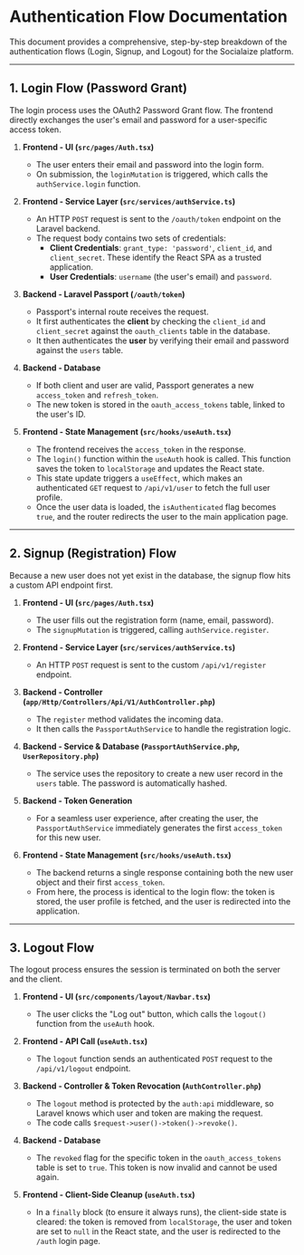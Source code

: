 # Authentication Flow Documentation

This document provides a comprehensive, step-by-step breakdown of the authentication flows (Login, Signup, and Logout) for the Socialaize platform.

---

## 1. Login Flow (Password Grant)

The login process uses the OAuth2 Password Grant flow. The frontend directly exchanges the user's email and password for a user-specific access token.

1.  **Frontend - UI (`src/pages/Auth.tsx`)**
    *   The user enters their email and password into the login form.
    *   On submission, the `loginMutation` is triggered, which calls the `authService.login` function.

2.  **Frontend - Service Layer (`src/services/authService.ts`)**
    *   An HTTP `POST` request is sent to the `/oauth/token` endpoint on the Laravel backend.
    *   The request body contains two sets of credentials:
        *   **Client Credentials**: `grant_type: 'password'`, `client_id`, and `client_secret`. These identify the React SPA as a trusted application.
        *   **User Credentials**: `username` (the user's email) and `password`.

3.  **Backend - Laravel Passport (`/oauth/token`)**
    *   Passport's internal route receives the request.
    *   It first authenticates the **client** by checking the `client_id` and `client_secret` against the `oauth_clients` table in the database.
    *   It then authenticates the **user** by verifying their email and password against the `users` table.

4.  **Backend - Database**
    *   If both client and user are valid, Passport generates a new `access_token` and `refresh_token`.
    *   The new token is stored in the `oauth_access_tokens` table, linked to the user's ID.

5.  **Frontend - State Management (`src/hooks/useAuth.tsx`)**
    *   The frontend receives the `access_token` in the response.
    *   The `login()` function within the `useAuth` hook is called. This function saves the token to `localStorage` and updates the React state.
    *   This state update triggers a `useEffect`, which makes an authenticated `GET` request to `/api/v1/user` to fetch the full user profile.
    *   Once the user data is loaded, the `isAuthenticated` flag becomes `true`, and the router redirects the user to the main application page.

---

## 2. Signup (Registration) Flow

Because a new user does not yet exist in the database, the signup flow hits a custom API endpoint first.

1.  **Frontend - UI (`src/pages/Auth.tsx`)**
    *   The user fills out the registration form (name, email, password).
    *   The `signupMutation` is triggered, calling `authService.register`.

2.  **Frontend - Service Layer (`src/services/authService.ts`)**
    *   An HTTP `POST` request is sent to the custom `/api/v1/register` endpoint.

3.  **Backend - Controller (`app/Http/Controllers/Api/V1/AuthController.php`)**
    *   The `register` method validates the incoming data.
    *   It then calls the `PassportAuthService` to handle the registration logic.

4.  **Backend - Service & Database (`PassportAuthService.php`, `UserRepository.php`)**
    *   The service uses the repository to create a new user record in the `users` table. The password is automatically hashed.

5.  **Backend - Token Generation**
    *   For a seamless user experience, after creating the user, the `PassportAuthService` immediately generates the first `access_token` for this new user.

6.  **Frontend - State Management (`src/hooks/useAuth.tsx`)**
    *   The backend returns a single response containing both the new user object and their first `access_token`.
    *   From here, the process is identical to the login flow: the token is stored, the user profile is fetched, and the user is redirected into the application.

---

## 3. Logout Flow

The logout process ensures the session is terminated on both the server and the client.

1.  **Frontend - UI (`src/components/layout/Navbar.tsx`)**
    *   The user clicks the "Log out" button, which calls the `logout()` function from the `useAuth` hook.

2.  **Frontend - API Call (`useAuth.tsx`)**
    *   The `logout` function sends an authenticated `POST` request to the `/api/v1/logout` endpoint.

3.  **Backend - Controller & Token Revocation (`AuthController.php`)**
    *   The `logout` method is protected by the `auth:api` middleware, so Laravel knows which user and token are making the request.
    *   The code calls `$request->user()->token()->revoke()`.

4.  **Backend - Database**
    *   The `revoked` flag for the specific token in the `oauth_access_tokens` table is set to `true`. This token is now invalid and cannot be used again.

5.  **Frontend - Client-Side Cleanup (`useAuth.tsx`)**
    *   In a `finally` block (to ensure it always runs), the client-side state is cleared: the token is removed from `localStorage`, the user and token are set to `null` in the React state, and the user is redirected to the `/auth` login page.
